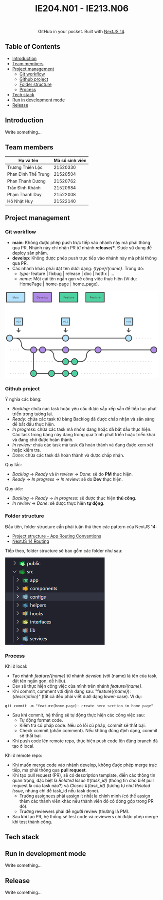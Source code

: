 <h1 align="center"> IE204.N01 - IE213.N06 </h1> <br>
<!-- <p align="center">
  <a href="https://gitpoint.co/">
    <img alt="GitPoint" title="GitPoint" src="http://i.imgur.com/VShxJHs.png" width="450">
  </a>
</p> -->

<p align="center">
  GitHub in your pocket. Built with <a href="https://nextjs.org/">NextJS 14</a>.
</p>


<!-- START doctoc generated TOC please keep comment here to allow auto update -->
<!-- DON'T EDIT THIS SECTION, INSTEAD RE-RUN doctoc TO UPDATE -->
## Table of Contents

- [Introduction](#introduction)
- [Team members](#team-members)
- [Project management](#project-management)
  - [Git workflow](#git-workflow)
  - [Github project](#github-project)
  - [Folder structure](#folder-structure)
  - [Process](#process)
- [Tech stack](#tech-stack)
- [Run in development mode](#run-in-development-mode)
- [Release](#release)

<!-- END doctoc generated TOC please keep comment here to allow auto update -->

## Introduction

Write something...

## Team members

| Họ và tên          | Mã số sinh viên |
|--------------------|-----------------|
| Trương Thiên Lộc   | 21520330        |
| Phan Đình Thế Trung| 21520504        |
| Phan Thanh Dương   | 21520762        |
| Trần Đình Khánh    | 21520984        |
| Phạm Thanh Duy     | 21522008        |
| Hồ Nhật Huy        | 21522140        |

## Project management

### Git workflow

- **main**: Không được phép push trực tiếp vào nhánh này mà phải thông qua PR. Nhánh này chỉ nhận PR từ nhánh **release/\***. Được sử dụng để deploy sản phẩm.
- **develop**: Không được phép push trực tiếp vào nhánh này mà phải thông qua PR.
- Các nhánh khác phải đặt tên dưới dạng: *{type}/{name}*. Trong đó:
  - *type:* feature | fixbug | release | doc | hotfix | ...
  - *name:* Một cái tên ngắn gọn về công việc thực hiện (Ví dụ: HomePage | home-page | home_page).

![git workflow](./docs/images/git-workflow.svg)

### Github project

Ý nghĩa các bảng:

- *Backlog:* chứa các task hoặc yêu cầu được sắp xếp sẵn để tiếp tục phát triển trong tương lai.
- *Ready:* chứa các task từ bảng Backlog đã được chấp nhận và sẵn sàng để bắt đầu thực hiện.
- *In progress:* chứa các task mà nhóm đang hoặc đã bắt đầu thực hiện. Các task trong bảng này đang trong quá trình phát triển hoặc triển khai và đang chờ được hoàn thành.
- *In review:* chứa các task mà task đã hoàn thành và đang được xem xét hoặc kiểm tra.
- *Done:* chứa các task đã hoàn thành và được chấp nhận.

Quy tắc:

- *Backlog* -> *Ready* và *In review* -> *Done*: sẽ do **PM** thực hiện.
- *Ready* -> *In progress* -> *In review*: sẽ do **Dev** thực hiện.

Quy ước:

- *Backlog* -> *Ready* -> *In progress*: sẽ được thực hiện **thủ công**.
- *In review* -> *Done*: sẽ được thực hiện **tự động**.

### Folder structure

Đầu tiên, folder structure cần phải tuân thủ theo các pattern của NextJS 14:
- [Project structure - App Routing Conventions](https://nextjs.org/docs/getting-started/project-structure#app-routing-conventions)
- [NextJS 14 Routing](https://nextjs.org/docs/app/building-your-application/routing)

Tiếp theo, folder structure sẽ bao gồm các folder như sau:

![folder structure](./docs/images/folder-structure.png)

### Process

Khi ở local:
- Tạo nhánh *feature/{name}* từ nhánh *develop* (với {name} là tên của task, đặt tên ngắn gọn, dễ hiểu).
- Dev sẽ thực hiện công việc của mình trên nhánh *feature/{name}*.
- Khi commit, comment với định dạng sau: "feature(*{name}*): *{description}*" (tất cả đều phải viết dưới dạng lower-case). Ví dụ:
```shell
git commit -m "feature(home-page): create hero section in home page"
```
- Sau khi commit, hệ thống sẽ tự động thực hiện các công việc sau:
  - Tự động format code.
  - Kiểm tra cú pháp code. Nếu có lỗi cú pháp, commit sẽ thất bại.
  - Check commit (phần comment). Nếu không đúng định dạng, commit sẽ thất bại. 
- Khi push code lên remote repo, thực hiện push code lên đúng branch đã tạo ở local.

Khi ở remote repo:
- Khi muốn merge code vào nhánh develop, không được phép merge trực tiếp, mà phải thông qua **pull request**.
- Khi tạo pull request (PR), sẽ có description template, điền các thông tin quan trọng, đặc biệt là *Related Issue #{task_id}* (thông tin cho biết pull request là của task nào?) và *Closes #{task_id}* (tương tự như *Related Issue*, nhưng chỉ để task_id nếu task done).
  - Trường assignees phải assign ít nhất là chính mình (có thể assign thêm các thành viên khác nếu thành viên đó có đóng góp trong PR đó).
  - Trường reviewers phải để người review (thường là PM).
- Sau khi tạo PR, hệ thống sẽ test code và reviewers chỉ được phép merge khi test thành công.

## Tech stack

## Run in development mode

Write something...

## Release

Write something...
